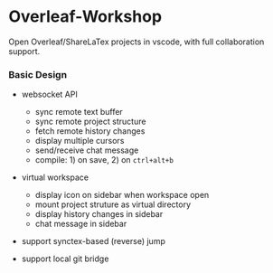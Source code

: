 # Overleaf-Workshop

Open Overleaf/ShareLaTex projects in vscode, with full collaboration support.

### Basic Design

- websocket API
  - sync remote text buffer
  - sync remote project structure
  - fetch remote history changes
  - display multiple cursors
  - send/receive chat message
  - compile: 1) on save, 2) on `ctrl+alt+b`

- virtual workspace
  - display icon on sidebar when workspace open
  - mount project struture as virtual directory
  - display history changes in sidebar
  - chat message in sidebar

- support synctex-based (reverse) jump

- support local git bridge

